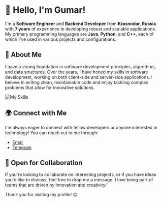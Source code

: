 # 👋 Hello, I'm Gumar!

I'm a **Software Engineer** and **Backend Developer** from **Krasnodar, Russia** with **7 years** of experience in developing robust and scalable applications. My primary programming languages are **Java**, **Python**, and **C++**, each of which I've used in various projects and configurations.

## 🌟 About Me

I have a strong foundation in software development principles, algorithms, and data structures. Over the years, I have honed my skills in software development, working on both client-side and server-side applications. I believe in writing clean, maintainable code and enjoy tackling complex problems that allow for innovative solutions.

![My Skills](https://skillicons.dev/icons?i=py,java,cpp,spring,fastapi,flask,postgresql,hibernate,mysql,redis,kafka,docker,linux)


## 🌍 Connect with Me

I'm always eager to connect with fellow developers or anyone interested in technology! You can reach out to me through:

- [Email](legendary.killtell@gmail.com)
- [Telegram](https://t.me/afganec229)
  
## 🔧 Open for Collaboration

If you're looking to collaborate on interesting projects, or if you have ideas you'd like to discuss, feel free to drop me a message. I love being part of teams that are driven by innovation and creativity!

Thank you for visiting my profile! 😊
